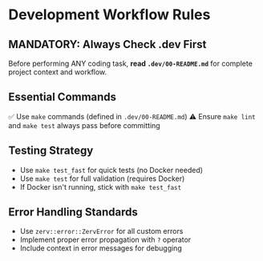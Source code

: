 # Development Workflow Rules

## MANDATORY: Always Check .dev First

Before performing ANY coding task, **read `.dev/00-README.md`** for complete project context and workflow.

## Essential Commands

✅ Use `make` commands (defined in `.dev/00-README.md`)
⚠️ Ensure `make lint` and `make test` always pass before committing

## Testing Strategy

- Use `make test_fast` for quick tests (no Docker needed)
- Use `make test` for full validation (requires Docker)
- If Docker isn't running, stick with `make test_fast`

## Error Handling Standards

- Use `zerv::error::ZervError` for all custom errors
- Implement proper error propagation with `?` operator
- Include context in error messages for debugging
